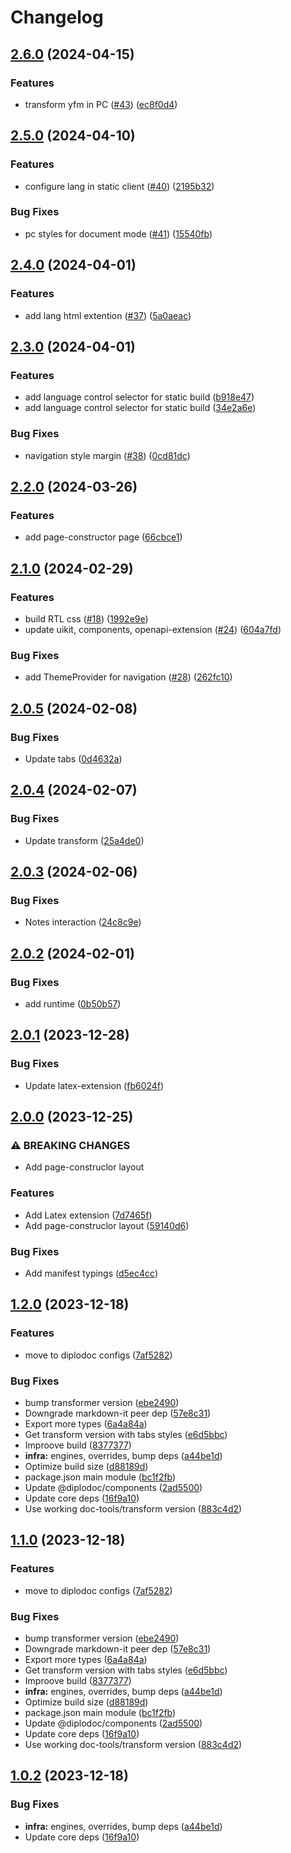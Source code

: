 # Changelog

## [2.6.0](https://github.com/diplodoc-platform/client/compare/v2.5.0...v2.6.0) (2024-04-15)


### Features

* transform yfm in PC ([#43](https://github.com/diplodoc-platform/client/issues/43)) ([ec8f0d4](https://github.com/diplodoc-platform/client/commit/ec8f0d487c35093419b9cc4608621fc5f3b63f6a))

## [2.5.0](https://github.com/diplodoc-platform/client/compare/v2.4.0...v2.5.0) (2024-04-10)


### Features

* configure lang in static client ([#40](https://github.com/diplodoc-platform/client/issues/40)) ([2195b32](https://github.com/diplodoc-platform/client/commit/2195b32d4a36fe330cf222858e56bcf84f185b84))


### Bug Fixes

* pc styles for document mode ([#41](https://github.com/diplodoc-platform/client/issues/41)) ([15540fb](https://github.com/diplodoc-platform/client/commit/15540fbea660093b27f78d1c3d171b316571c7c7))

## [2.4.0](https://github.com/diplodoc-platform/client/compare/v2.3.0...v2.4.0) (2024-04-01)


### Features

* add lang html extention ([#37](https://github.com/diplodoc-platform/client/issues/37)) ([5a0aeac](https://github.com/diplodoc-platform/client/commit/5a0aeacf62c668eb519f5c4b0b41f182c0cdb482))

## [2.3.0](https://github.com/diplodoc-platform/client/compare/v2.2.0...v2.3.0) (2024-04-01)


### Features

* add language control selector for static build ([b918e47](https://github.com/diplodoc-platform/client/commit/b918e474ef02622d417e2617157de64b0d14655d))
* add language control selector for static build ([34e2a6e](https://github.com/diplodoc-platform/client/commit/34e2a6e47711d1b50e0b8ac3299485c543bdd1dc))


### Bug Fixes

* navigation style margin ([#38](https://github.com/diplodoc-platform/client/issues/38)) ([0cd81dc](https://github.com/diplodoc-platform/client/commit/0cd81dcdaa031430a655a5cc8a600e47f34821b1))

## [2.2.0](https://github.com/diplodoc-platform/client/compare/v2.1.1...v2.2.0) (2024-03-26)


### Features

* add page-constructor page ([66cbce1](https://github.com/diplodoc-platform/client/commit/66cbce1790ad47eae62f769859d8476336c7ea6a))

## [2.1.0](https://github.com/diplodoc-platform/client/compare/v2.0.5...v2.1.0) (2024-02-29)


### Features

* build RTL css ([#18](https://github.com/diplodoc-platform/client/issues/18)) ([1992e9e](https://github.com/diplodoc-platform/client/commit/1992e9e29bdbb0302e3ad0eb48d9f4d2132434ca))
* update uikit, components, openapi-extension ([#24](https://github.com/diplodoc-platform/client/issues/24)) ([604a7fd](https://github.com/diplodoc-platform/client/commit/604a7fd4100c6fac332737f139b2099d62ed3c78))


### Bug Fixes

* add ThemeProvider for navigation ([#28](https://github.com/diplodoc-platform/client/issues/28)) ([262fc10](https://github.com/diplodoc-platform/client/commit/262fc10b89798b82ad3d0719c96057e281c762bc))

## [2.0.5](https://github.com/diplodoc-platform/client/compare/v2.0.4...v2.0.5) (2024-02-08)


### Bug Fixes

* Update tabs ([0d4632a](https://github.com/diplodoc-platform/client/commit/0d4632a6e640144971a6c9ec70b1edf355b5fe6f))

## [2.0.4](https://github.com/diplodoc-platform/client/compare/v2.0.3...v2.0.4) (2024-02-07)


### Bug Fixes

* Update transform ([25a4de0](https://github.com/diplodoc-platform/client/commit/25a4de079931c2f240168867cea8c49da1f63da6))

## [2.0.3](https://github.com/diplodoc-platform/client/compare/v2.0.2...v2.0.3) (2024-02-06)


### Bug Fixes

* Notes interaction ([24c8c9e](https://github.com/diplodoc-platform/client/commit/24c8c9e6f3cc76c334047918dea94b1ce973610a))

## [2.0.2](https://github.com/diplodoc-platform/client/compare/v2.0.1...v2.0.2) (2024-02-01)


### Bug Fixes

* add runtime ([0b50b57](https://github.com/diplodoc-platform/client/commit/0b50b5724c59e64f29df3ef8e9eda901577cd01e))

## [2.0.1](https://github.com/diplodoc-platform/client/compare/v2.0.0...v2.0.1) (2023-12-28)


### Bug Fixes

* Update latex-extension ([fb6024f](https://github.com/diplodoc-platform/client/commit/fb6024fedb53bca431f3642c481f00b8a8959b8f))

## [2.0.0](https://github.com/diplodoc-platform/client/compare/v1.2.0...v2.0.0) (2023-12-25)


### ⚠ BREAKING CHANGES

* Add page-construclor layout

### Features

* Add Latex extension ([7d7465f](https://github.com/diplodoc-platform/client/commit/7d7465f2e6737ef7959c14cfbeea1e23c92c9fa7))
* Add page-construclor layout ([59140d6](https://github.com/diplodoc-platform/client/commit/59140d6d3f782ddc9d8d43233529d7085a11b34e))


### Bug Fixes

* Add manifest typings ([d5ec4cc](https://github.com/diplodoc-platform/client/commit/d5ec4cca187c99c3219a181988a9ab7e9ffcf64f))

## [1.2.0](https://github.com/diplodoc-platform/client/compare/v1.1.0...v1.2.0) (2023-12-18)


### Features

* move to diplodoc configs ([7af5282](https://github.com/diplodoc-platform/client/commit/7af5282d2b00abeab22c95d0d2eb6cd16e58ff17))


### Bug Fixes

* bump transformer version ([ebe2490](https://github.com/diplodoc-platform/client/commit/ebe249066dff4fa3020f40dfbbd7b1ad159bbcb7))
* Downgrade markdown-it peer dep ([57e8c31](https://github.com/diplodoc-platform/client/commit/57e8c3151fba4f3c6deba63d4445433015a309b0))
* Export more types ([6a4a84a](https://github.com/diplodoc-platform/client/commit/6a4a84a3be77f4ce0f7aab1cd2b4b4a3d7778beb))
* Get transform version with tabs styles ([e6d5bbc](https://github.com/diplodoc-platform/client/commit/e6d5bbcf87af2f5edd5d8a86c6c686561c2c7134))
* Improove build ([8377377](https://github.com/diplodoc-platform/client/commit/83773774df1aef40e2e04583d8082f20516ae08e))
* **infra:** engines, overrides, bump deps ([a44be1d](https://github.com/diplodoc-platform/client/commit/a44be1d18829354846e002d3d845437c8d71b9f1))
* Optimize build size ([d88189d](https://github.com/diplodoc-platform/client/commit/d88189d7a15535d168193d7070dfa04279ef907f))
* package.json main module ([bc1f2fb](https://github.com/diplodoc-platform/client/commit/bc1f2fb1b5b4d152d4e4c04b67f3d1edb000943f))
* Update @diplodoc/components ([2ad5500](https://github.com/diplodoc-platform/client/commit/2ad5500402d215eda60b4e66d9c37a2faf56be66))
* Update core deps ([16f9a10](https://github.com/diplodoc-platform/client/commit/16f9a1095db9100490d76abe5c2dac644a1c8316))
* Use working doc-tools/transform version ([883c4d2](https://github.com/diplodoc-platform/client/commit/883c4d225fb228c051dbe8455170a6a5cda53ceb))

## [1.1.0](https://github.com/diplodoc-platform/client/compare/v1.0.2...v1.1.0) (2023-12-18)


### Features

* move to diplodoc configs ([7af5282](https://github.com/diplodoc-platform/client/commit/7af5282d2b00abeab22c95d0d2eb6cd16e58ff17))


### Bug Fixes

* bump transformer version ([ebe2490](https://github.com/diplodoc-platform/client/commit/ebe249066dff4fa3020f40dfbbd7b1ad159bbcb7))
* Downgrade markdown-it peer dep ([57e8c31](https://github.com/diplodoc-platform/client/commit/57e8c3151fba4f3c6deba63d4445433015a309b0))
* Export more types ([6a4a84a](https://github.com/diplodoc-platform/client/commit/6a4a84a3be77f4ce0f7aab1cd2b4b4a3d7778beb))
* Get transform version with tabs styles ([e6d5bbc](https://github.com/diplodoc-platform/client/commit/e6d5bbcf87af2f5edd5d8a86c6c686561c2c7134))
* Improove build ([8377377](https://github.com/diplodoc-platform/client/commit/83773774df1aef40e2e04583d8082f20516ae08e))
* **infra:** engines, overrides, bump deps ([a44be1d](https://github.com/diplodoc-platform/client/commit/a44be1d18829354846e002d3d845437c8d71b9f1))
* Optimize build size ([d88189d](https://github.com/diplodoc-platform/client/commit/d88189d7a15535d168193d7070dfa04279ef907f))
* package.json main module ([bc1f2fb](https://github.com/diplodoc-platform/client/commit/bc1f2fb1b5b4d152d4e4c04b67f3d1edb000943f))
* Update @diplodoc/components ([2ad5500](https://github.com/diplodoc-platform/client/commit/2ad5500402d215eda60b4e66d9c37a2faf56be66))
* Update core deps ([16f9a10](https://github.com/diplodoc-platform/client/commit/16f9a1095db9100490d76abe5c2dac644a1c8316))
* Use working doc-tools/transform version ([883c4d2](https://github.com/diplodoc-platform/client/commit/883c4d225fb228c051dbe8455170a6a5cda53ceb))

## [1.0.2](https://github.com/diplodoc-platform/client/compare/v1.0.1...v1.0.2) (2023-12-18)


### Bug Fixes

* **infra:** engines, overrides, bump deps ([a44be1d](https://github.com/diplodoc-platform/client/commit/a44be1d18829354846e002d3d845437c8d71b9f1))
* Update core deps ([16f9a10](https://github.com/diplodoc-platform/client/commit/16f9a1095db9100490d76abe5c2dac644a1c8316))
